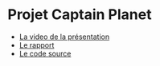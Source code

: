 # Projet Captain Planet
- [La video de la présentation](https://www.youtube.com/watch?v=L1CjuapWXSk)
- [Le rapport ](https://github.com/institut-galilee/2020-captain-planet/blob/master/doc/report.pdf)
- [Le code source](https://github.com/institut-galilee/2020-captain-planet/tree/master/src)
